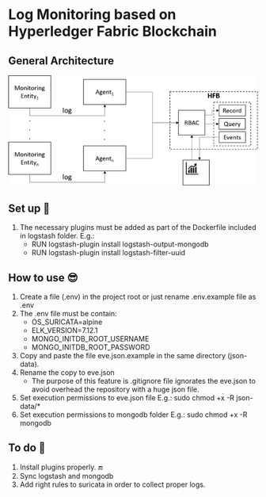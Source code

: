# Log Monitoring based on Hyperledger Fabric Blockchain

## General Architecture
![alt text](https://github.com/sfl0r3nz05/LogMonitoringHFB/blob/main/images/LogMonitoringHFB.png)

## Set up 🙂
1. The necessary plugins must be added as part of the Dockerfile included in logstash folder. E.g.:
    - RUN logstash-plugin install logstash-output-mongodb
    - RUN logstash-plugin install logstash-filter-uuid

## How to use 😎
1. Create a file (.env) in the project root or just rename .env.example file as .env
2. The .env file must be contain:
    - OS_SURICATA=alpine
    - ELK_VERSION=7.12.1
    - MONGO_INITDB_ROOT_USERNAME
    - MONGO_INITDB_ROOT_PASSWORD
3. Copy and paste the file eve.json.example in the same directory (json-data).
4. Rename the copy to eve.json
    - The purpose of this feature is .gitignore file ignorates the eve.json to avoid overhead the repository with a huge json file.
5. Set execution permissions to eve.json file E.g.: sudo chmod +x -R json-data/*
6. Set execution permissions to mongodb folder E.g.: sudo chmod +x -R mongodb

## To do 🤔
1. Install plugins properly. 🔚
2. Sync logstash and mongodb
2. Add right rules to suricata in order to collect proper logs.